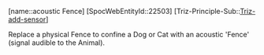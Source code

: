 ﻿---
type: TrizExample
aliases:
- acoustic Fence
license: CC BY-SA 4.0
copyright: https://github.com/SpocWeb
IsDeleted: false
IsReadOnly: false
Confidential: public
tags: 
- Triz/Principle/Example
---
[name::acoustic Fence]
[SpocWebEntityId::22503]
[Triz-Principle-Sub::[Triz-add-sensor](tech/Triz/Sub/Triz-add-sensor.md)]

Replace a physical Fence to confine a Dog or Cat with an acoustic &#x27;Fence&#x27; (signal audible to the Animal).